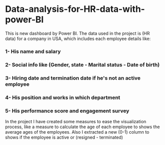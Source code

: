 # Data-analysis-for-HR-data-with-power-BI

This is new dashboard by Power BI. 
The data used in the project is (HR data) for a company in USA, which includes each employee details like:

### 1- His name and salary
### 2- Social info like (Gender, state - Marital status - Date of birth)
### 3- Hiring date and termination date if he's not an active employee
### 4- His position and works in which department
### 5- His performance score and engagement survey

In the project I have created some measures to ease the visualization process, like a measure to calculate the age of each employee to shows the average ages of the employees. Also I extracted a new (0-1) column to shows if the employee is active or (resigned - terminated)
